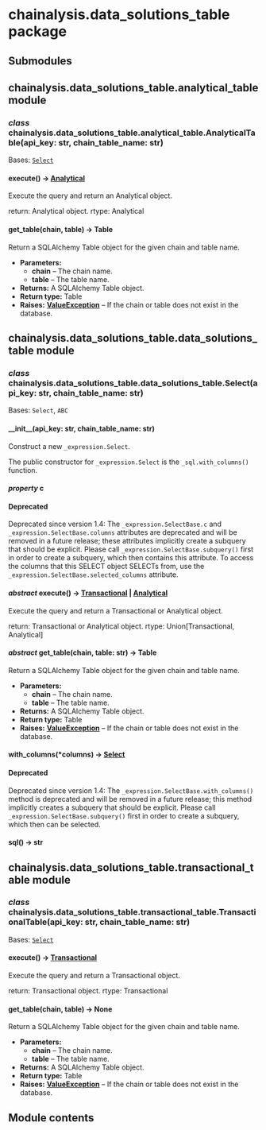 # chainalysis.data_solutions_table package

## Submodules

## chainalysis.data_solutions_table.analytical_table module

### *class* chainalysis.data_solutions_table.analytical_table.AnalyticalTable(api_key: str, chain_table_name: str)

Bases: [`Select`](#chainalysis.data_solutions_table.data_solutions_table.Select)

#### execute() → [Analytical](chainalysis.sql.md#chainalysis.sql.analytical.Analytical)

Execute the query and return an Analytical object.

return: Analytical object.
rtype: Analytical

#### get_table(chain, table) → Table

Return a SQLAlchemy Table object for the given chain and table name.

* **Parameters:**
  * **chain** – The chain name.
  * **table** – The table name.
* **Returns:**
  A SQLAlchemy Table object.
* **Return type:**
  Table
* **Raises:**
  [**ValueException**](chainalysis.md#chainalysis.exceptions.ValueException) – If the chain or table does not exist in the database.

## chainalysis.data_solutions_table.data_solutions_table module

### *class* chainalysis.data_solutions_table.data_solutions_table.Select(api_key: str, chain_table_name: str)

Bases: `Select`, `ABC`

#### \_\_init_\_(api_key: str, chain_table_name: str)

Construct a new `_expression.Select`.

The public constructor for `_expression.Select` is the
`_sql.with_columns()` function.

#### *property* c

#### Deprecated
Deprecated since version 1.4: The `_expression.SelectBase.c` and `_expression.SelectBase.columns` attributes are deprecated and will be removed in a future release; these attributes implicitly create a subquery that should be explicit.  Please call `_expression.SelectBase.subquery()` first in order to create a subquery, which then contains this attribute.  To access the columns that this SELECT object SELECTs from, use the `_expression.SelectBase.selected_columns` attribute.

#### *abstract* execute() → [Transactional](chainalysis.sql.md#chainalysis.sql.transactional.Transactional) | [Analytical](chainalysis.sql.md#chainalysis.sql.analytical.Analytical)

Execute the query and return a Transactional or Analytical object.

return: Transactional or Analytical object.
rtype: Union[Transactional, Analytical]

#### *abstract* get_table(chain, table: str) → Table

Return a SQLAlchemy Table object for the given chain and table name.

* **Parameters:**
  * **chain** – The chain name.
  * **table** – The table name.
* **Returns:**
  A SQLAlchemy Table object.
* **Return type:**
  Table
* **Raises:**
  [**ValueException**](chainalysis.md#chainalysis.exceptions.ValueException) – If the chain or table does not exist in the database.

#### with_columns(\*columns) → [Select](#chainalysis.data_solutions_table.data_solutions_table.Select)

#### Deprecated
Deprecated since version 1.4: The `_expression.SelectBase.with_columns()` method is deprecated and will be removed in a future release; this method implicitly creates a subquery that should be explicit.  Please call `_expression.SelectBase.subquery()` first in order to create a subquery, which then can be selected.

#### sql() → str

## chainalysis.data_solutions_table.transactional_table module

### *class* chainalysis.data_solutions_table.transactional_table.TransactionalTable(api_key: str, chain_table_name: str)

Bases: [`Select`](#chainalysis.data_solutions_table.data_solutions_table.Select)

#### execute() → [Transactional](chainalysis.sql.md#chainalysis.sql.transactional.Transactional)

Execute the query and return a Transactional object.

return: Transactional object.
rtype: Transactional

#### get_table(chain, table) → None

Return a SQLAlchemy Table object for the given chain and table name.

* **Parameters:**
  * **chain** – The chain name.
  * **table** – The table name.
* **Returns:**
  A SQLAlchemy Table object.
* **Return type:**
  Table
* **Raises:**
  [**ValueException**](chainalysis.md#chainalysis.exceptions.ValueException) – If the chain or table does not exist in the database.

## Module contents
